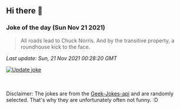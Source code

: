 ## Hi there 👋

### Joke of the day (Sun Nov 21 2021)
<!-- joke -->
>All roads lead to Chuck Norris. And by the transitive property, a roundhouse kick to the face.
<!-- /joke -->

*Last update: Sun, 21 Nov 2021 00:28:20 GMT*

[![Update joke](https://github.com/nclskfm/nclskfm/actions/workflows/joke.yml/badge.svg)](https://github.com/nclskfm/nclskfm/actions/workflows/joke.yml)

<br><br>
Disclaimer: The jokes are from the [Geek-Jokes-api](https://github.com/sameerkumar18/geek-joke-api) and are randomly selected. That's why they are unfortunately often not funny. :D
